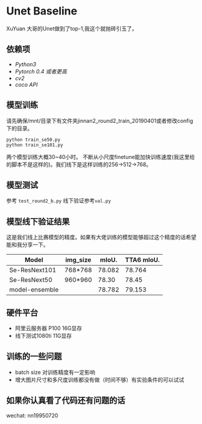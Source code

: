 # Unet Baseline
XuYuan 大哥的Unet做到了top-1,我这个就抛砖引玉了。

## 依赖项
- *Python3*
- *Pytorch 0.4 或者更高*
- *cv2*
- *coco API*

## 模型训练
请先确保/mnt/目录下有文件夹jinnan2_round2_train_20190401或者修改config下的目录。
```
python train_se50.py
python train_se101.py
```
两个模型训练大概30~40小时。
不断从小尺度finetune能加快训练速度(我这里给的脚本不是这样的)。我们线下是这样训练的256->512->768。

## 模型测试
参考 ```test_round2_b.py```
线下验证参考```val.py```

## 模型线下验证结果
这是我们线上比赛模型的精度。如果有大佬训练的模型能够超过这个精度的话希望能和我分享一下。

| Model             |  img_size   |  mIoU.      | TTA6  mIoU. |
| ------------------| ----------- | ----------- |------------ |
| Se-ResNext101     |  768*768    |  78.082     |    78.764   |
| Se-ResNext50      |  960*960    |  78.30      |    78.45    |
| model-ensemble    |             |  78.782     |    79.153   |

## 硬件平台
* 阿里云服务器 P100 16G显存
* 线下测试1080ti 11G显存

## 训练的一些问题
* batch size 对训练精度有一定影响
* 增大图片尺寸和多尺度训练都没有做（时间不够）有实验条件的可以试试

## 如果你认真看了代码还有问题的话
wechat: nn19950720
